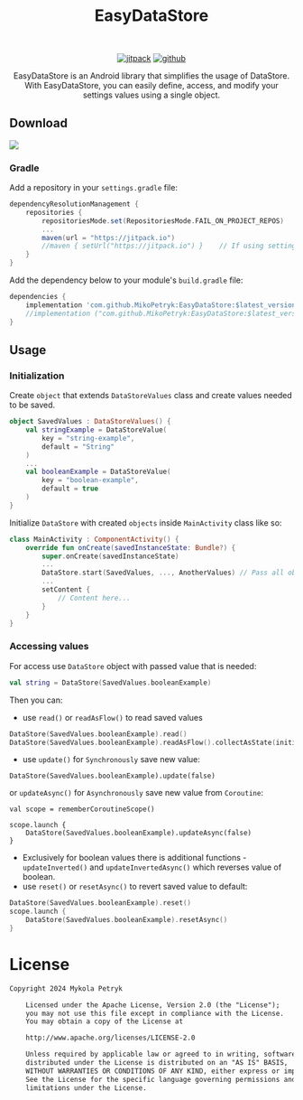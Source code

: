 <h1 align="center">EasyDataStore</h1><br>

<p align="center">
	<a href="https://jitpack.io/#MikoPetryk/EasyDataStore/1.0.1.2"><img alt="jitpack" src="https://jitpack.io/v/MikoPetryk/EasyDataStore.svg"/></a>
	<a href="https://github.com/MikoPetryk"><img alt="github" src="https://img.shields.io/badge/Github-Miko%20Petryk-blue"/></a>
</p>


<p align="center">
EasyDataStore is an Android library that simplifies the usage of DataStore. 
With EasyDataStore, you can easily define, access, and modify your settings values using a single object.
</p>

## Download
[![](https://jitpack.io/v/MikoPetryk/EasyDataStore.svg)](https://jitpack.io/#MikoPetryk/EasyDataStore/1.0.1.2)<br>

### Gradle
Add a repository in your `settings.gradle` file:
```gradle
dependencyResolutionManagement {
    repositories {
        repositoriesMode.set(RepositoriesMode.FAIL_ON_PROJECT_REPOS)
        ...
        maven(url = "https://jitpack.io")
        //maven { setUrl("https://jitpack.io") }	// If using settings.gradle.kts
    }
}
```
Add the dependency below to your module's `build.gradle` file:
```gradle
dependencies {
    implementation 'com.github.MikoPetryk:EasyDataStore:$latest_version'
    //implementation ("com.github.MikoPetryk:EasyDataStore:$latest_version") // If using Gradle DSL
}
```
## Usage
### Initialization
Create `object` that extends `DataStoreValues` class and create values needed to be saved.
```kotlin
object SavedValues : DataStoreValues() {
    val stringExample = DataStoreValue(
        key = "string-example",
        default = "String"
    )
    ...
    val booleanExample = DataStoreValue(
        key = "boolean-example",
        default = true
    )
}
```

Initialize `DataStore` with created `objects` inside `MainActivity` class like so:
```kotlin
class MainActivity : ComponentActivity() {
    override fun onCreate(savedInstanceState: Bundle?) {
        super.onCreate(savedInstanceState)
        ...
        DataStore.start(SavedValues, ..., AnotherValues) // Pass all objects you created
        ...
        setContent {
            // Content here...
        }
    }
}
```
### Accessing values
For access use `DataStore` object with passed value that is needed:
```kotlin
val string = DataStore(SavedValues.booleanExample)
```
Then you can:
- use `read()` or `readAsFlow()`  to read saved values
```kotlin
DataStore(SavedValues.booleanExample).read()
DataStore(SavedValues.booleanExample).readAsFlow().collectAsState(initial = false)
```
- use `update()` for `Synchronously` save new value:
```
DataStore(SavedValues.booleanExample).update(false)
```
or `updateAsync()` for `Asynchronously` save new value from `Coroutine`:
```
val scope = rememberCoroutineScope()

scope.launch {
    DataStore(SavedValues.booleanExample).updateAsync(false)
}
```
- Exclusively for boolean values there is additional functions - `updateInverted()` and `updateInvertedAsync()` which reverses value of boolean.
- use `reset()` or `resetAsync()` to revert saved value to default:
```kotlin
DataStore(SavedValues.booleanExample).reset()
scope.launch {
    DataStore(SavedValues.booleanExample).resetAsync()
}
```

# License
```xml
Copyright 2024 Mykola Petryk

    Licensed under the Apache License, Version 2.0 (the "License");
    you may not use this file except in compliance with the License.
    You may obtain a copy of the License at

    http://www.apache.org/licenses/LICENSE-2.0

    Unless required by applicable law or agreed to in writing, software
    distributed under the License is distributed on an "AS IS" BASIS,
    WITHOUT WARRANTIES OR CONDITIONS OF ANY KIND, either express or implied.
    See the License for the specific language governing permissions and
    limitations under the License.
```
